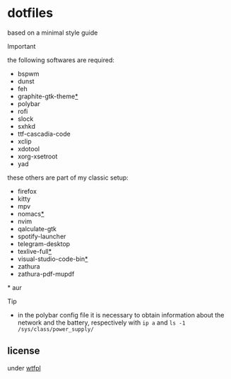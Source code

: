 # dotfiles

based on a minimal style guide

> [!IMPORTANT]
> the following softwares are required:
> + bspwm
> + dunst
> + feh
> + graphite-gtk-theme[*](#aur)
> + polybar
> + rofi
> + slock
> + sxhkd
> + ttf-cascadia-code
> + xclip
> + xdotool
> + xorg-xsetroot
> + yad

these others are part of my classic setup:
+ firefox
+ kitty
+ mpv
+ nomacs[*](#aur)
+ nvim
+ qalculate-gtk
+ spotify-launcher
+ telegram-desktop
+ texlive-full[*](#aur)
+ visual-studio-code-bin[*](#aur)
+ zathura
+ zathura-pdf-mupdf

<aside id="aur">* aur</aside>

> [!TIP]
> + in the polybar config file it is necessary to obtain information about the network and the battery, respectively with `ip a` and `ls -1 /sys/class/power_supply/`

## license

under [wtfpl](./LICENSE)
